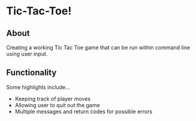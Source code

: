 # Tic-Tac-Toe!

## About
Creating a working Tic Tac Toe game that can be run within command line using user input.

## Functionality
Some highlights include...
- Keeping track of player moves
- Allowing user to quit out the game
- Multiple messages and return codes for possible errors
